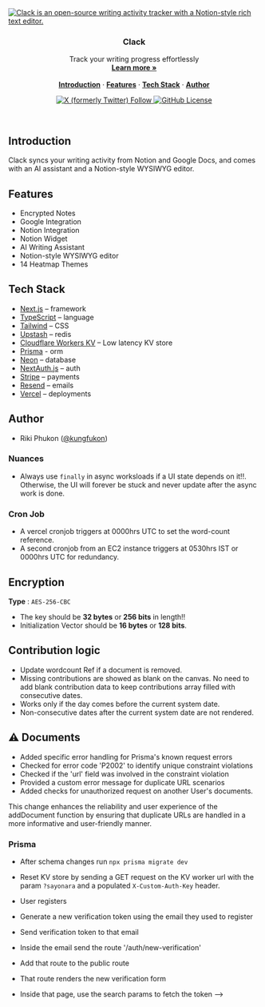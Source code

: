 <!--
<div
  style={{
    display: 'flex',
    height: '100%',
    width: '100%',
    alignItems: 'center',
    justifyContent: 'center',
    flexDirection: 'column',
    backgroundImage: 'linear-gradient(to bottom, #dbf4ff, #fff1f1)',
    fontSize: 60,
    letterSpacing: -2,
    fontWeight: 700,
    textAlign: 'center',
  }}
>
  <img style={{ maxWidth: '100%', maxHeight: '120px' }}
    alt="Clack Logo" src="https://clack.rkph.me/_next/image?url=%2Flogo.png&w=750&q=100" />
  <div
  >
    Clack
  </div>

</div>
-->
<a href="https://clack.rkph.me">
  <img alt="Clack is an open-source writing activity tracker with a Notion-style rich text editor." src="https://github.com/phukon/clack/assets/60285613/53a92208-e160-47b5-a442-71c802c6a7f7">
</a>


<h3 align="center">Clack</h3>

<p align="center">
    Track your
writing progress effortlessly
    <br />
    <a href="https://clack.rkph.me"><strong>Learn more »</strong></a>
    <br />
    <br />
    <a href="#introduction"><strong>Introduction</strong></a> ·
    <a href="#features"><strong>Features</strong></a> ·
    <a href="#tech-stack"><strong>Tech Stack</strong></a> ·
    <a href="#author"><strong>Author</strong></a>
</p>

<p align="center">
  <a href="https://twitter.com/kungfukon">
   <img alt="X (formerly Twitter) Follow" src="https://img.shields.io/twitter/follow/kungukon">
  </a>
  <a href="https://github.com/phukon/clack/blob/main/LICENSE">
   <img alt="GitHub License" src="https://img.shields.io/github/license/phukon/clack">
  </a>
</p>

<br/>

## Introduction

Clack syncs your writing activity from Notion and Google Docs, and comes with an AI assistant and a Notion-style WYSIWYG editor.

## Features

- Encrypted Notes
- Google Integration
- Notion Integration
- Notion Widget
- AI Writing Assistant
- Notion-style WYSIWYG editor
- 14 Heatmap Themes

## Tech Stack

- [Next.js](https://nextjs.org/) – framework
- [TypeScript](https://www.typescriptlang.org/) – language
- [Tailwind](https://tailwindcss.com/) – CSS
- [Upstash](https://upstash.com/) – redis
- [Cloudflare Workers KV](https://www.cloudflare.com/en-in/developer-platform/workers-kv/) – Low latency KV store
- [Prisma](https://www.prisma.io/) - orm
- [Neon](https://neon.tech/) – database
- [NextAuth.js](https://next-auth.js.org/) – auth
- [Stripe](https://stripe.com/) – payments
- [Resend](https://resend.com/) – emails
- [Vercel](https://vercel.com/) – deployments

## Author

- Riki Phukon ([@kungfukon](https://twitter.com/kungfukon))





### Nuances
- Always use `finally` in async worksloads if a UI state depends on it!!. Otherwise, the UI will forever be stuck and never update after the async work is done.


### Cron Job
- A vercel cronjob triggers at 0000hrs UTC to set the word-count reference.
- A second cronjob from an EC2 instance triggers at 0530hrs IST or 0000hrs UTC for redundancy.

## Encryption
**Type** : `AES-256-CBC`
- The key should be **32 bytes** or **256 bits** in length!!
- Initialization Vector should be **16 bytes** or **128 bits**.

## Contribution logic
- Update wordcount Ref if a document is removed.
- Missing contributions are showed as blank on the canvas. No need to add blank contribution data to keep contributions array filled with consecutive dates.
- Works only if the day comes before the current system date.
- Non-consecutive dates after the current system date are not rendered. 

## ⚠ Documents
- Added specific error handling for Prisma's known request errors
- Checked for error code 'P2002' to identify unique constraint violations
- Checked if the 'url' field was involved in the constraint violation
- Provided a custom error message for duplicate URL scenarios
- Added checks for unauthorized request on another User's documents.

This change enhances the reliability and user experience of the addDocument function by ensuring that duplicate URLs are handled in a more informative and user-friendly manner.

### Prisma
- After schema changes run `npx prisma migrate dev` 
- Reset KV store by sending a GET request on the KV worker url with the param `?sayonara` and a populated `X-Custom-Auth-Key` header.


- User registers
- Generate a new verification token using the email they used to register
- Send verification token to that email
- Inside the email send the route '/auth/new-verification'
- Add that route to the public route
- That route renders the new verification form
- Inside that page, use the search params to fetch the token -->
